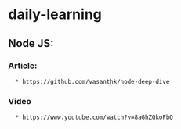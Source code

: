 # daily-learning


## Node JS: 
   ### Article: 
      * https://github.com/vasanthk/node-deep-dive
   
   ### Video 
      * https://www.youtube.com/watch?v=8aGhZQkoFbQ 
   
